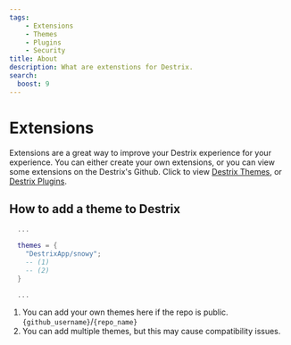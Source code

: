```yaml
---
tags:
    - Extensions
    - Themes
    - Plugins
    - Security
title: About
description: What are extenstions for Destrix.
search:
  boost: 9
---
```


# Extensions
Extensions are a great way to improve your Destrix experience for your experience. You can either create your own extensions, or you can view some extensions on the Destrix's Github. Click to view [Destrix Themes](https://github.com/orgs/DestrixApp/repositories?q=&type=all&language=css&sort=stargazers), or [Destrix Plugins](https://github.com/orgs/DestrixApp/repositories?q=&type=all&language=lua&sort=stargazers).

<!-- ???+ warning "Warning"

    The links provided display all repositories tagged with `destrix-plugin` or `destrix-theme`, which means **anyone** can add a repository. Make sure you trust what extensions you add. You can trust any `DestrixApp/` repository. -->

## How to add a theme to Destrix

```lua
  ...

  themes = {
    "DestrixApp/snowy";
    -- (1)
    -- (2)
  }

  ...
```

1. You can add your own themes here if the repo is public. `{github_username}`/`{repo_name}`
2. You can add multiple themes, but this may cause compatibility issues.

<!-- # Elevate Your Experience with Destrix Extensions

## Understanding Extensions

Destrix Extensions are a powerful avenue to elevate the capabilities of Destrix, offering a myriad of customization options and enhancements. Whether you're looking to streamline workflows, enhance the style, or introduce new functionalities, extensions are the key.

## What Are Extensions?

In essence, extensions are modules, plugins, and themes designed to seamlessly integrate with Destrix. They serve as invaluable tools that extend the functionality of Destrix beyond its core features, allowing you to tailor the admin system to your specific needs.

## Exploring Possibilities

### Plugins
Explore a rich collection of plugins that cater to various use cases. From advanced moderation features to in-depth analytics, plugins empower you to fine-tune Destrix based on your game's unique requirements.

### Themes
Transform the visual appeal of Destrix with themes. Whether you prefer a sleek, minimalist design or a vibrant and immersive interface, themes let you customize the look and feel to align with your game's aesthetics.

## Where to Find Extensions

Visit our [GitHub](https://github.com/orgs/DestrixApp/repositories?q=theme&type=all&language=&sort=) to discover a curated collection of extensions. Explore, contribute, and leverage the creativity of the Destrix community to enhance your gaming experience.

## How to Get Started

1. **Exploration:** Browse through the available extensions on GitHub to discover a wide range of options.
2. **Installation:** Follow the installation instructions provided with each extension to seamlessly integrate it with your Destrix setup.
3. **Configuration:** Tailor the extension settings to align with your specific preferences and requirements.

## Join the Extension Ecosystem

Become part of the vibrant Destrix Extension community. Share your creations, seek advice, and collaborate with fellow developers to push the boundaries of what Destrix can achieve.

Elevate your admin experience, unleash creativity, and unlock new possibilities with Destrix Extensions!
 -->
